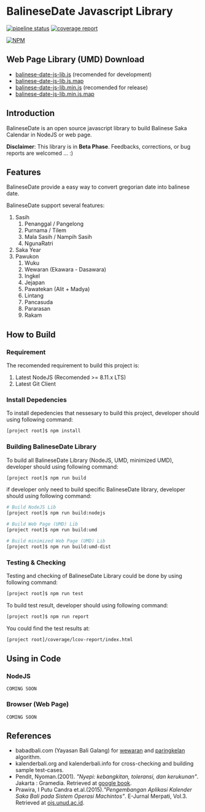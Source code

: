 # BalineseDate Javascript Library

[![pipeline status](https://gitlab.com/peradnya/balinese-date-js-lib/badges/master/pipeline.svg)](https://gitlab.com/peradnya/balinese-date-js-lib/commits/master)
[![coverage report](https://gitlab.com/peradnya/balinese-date-js-lib/badges/master/coverage.svg)](https://gitlab.com/peradnya/balinese-date-js-lib/commits/master)

[![NPM](https://nodei.co/npm/balinese-date-js-lib.png)](https://nodei.co/npm/balinese-date-js-lib/)

## Web Page Library (UMD) Download

* [balinese-date-js-lib.js](https://unpkg.com/balinese-date-js-lib/umd/balinese-date-js-lib.js) (recomended for development)
* [balinese-date-js-lib.js.map](https://unpkg.com/balinese-date-js-lib/umd/balinese-date-js-lib.js.map)
* [balinese-date-js-lib.min.js](https://unpkg.com/balinese-date-js-lib/umd/balinese-date-js-lib.min.js) (recomended for release)
* [balinese-date-js-lib.min.js.map](https://unpkg.com/balinese-date-js-lib/umd/balinese-date-js-lib.min.js.map)

## Introduction

BalineseDate is an open source javascript library to build Balinese Saka Calendar in NodeJS or web page.

**Disclaimer**: This library is in **Beta Phase**. Feedbacks, corrections, or bug reports are welcomed ... :)

## Features

BalineseDate provide a easy way to convert gregorian date into balinese date.

BalineseDate support several features:

1. Sasih
    1. Penanggal / Pangelong
    2. Purnama / Tilem
    3. Mala Sasih / Nampih Sasih
    4. NgunaRatri
2. Saka Year
3. Pawukon
    1. Wuku
    2. Wewaran (Ekawara - Dasawara)
    3. Ingkel
    4. Jejapan
    5. Pawatekan (Alit + Madya)
    6. Lintang
    7. Pancasuda
    8. Pararasan
    9. Rakam

## How to Build

### Requirement

The recomended requirement to build this project is:

1. Latest NodeJS (Recomended >= 8.11.x LTS)
2. Latest Git Client

### Install Depedencies

To install depedencies that nessesary to build this project, developer should using following command:

```sh
[project root]$ npm install
```

### Building BalineseDate Library

To build all BalineseDate Library (NodeJS, UMD, minimized UMD), developer should using following command:

```sh
[project root]$ npm run build
```

if developer only need to build specific BalineseDate library, developer should using following command:

```sh
# Build NodeJS Lib
[project root]$ npm run build:nodejs

# Build Web Page (UMD) Lib
[project root]$ npm run build:umd

# Build minimized Web Page (UMD) Lib
[project root]$ npm run build:umd-dist
```

### Testing & Checking

Testing and checking of BalineseDate Library could be done by using following command:

```sh
[project root]$ npm run test
```

To build test result, developer should using following command:

```sh
[project root]$ npm run report
```

You could find the test results at:

```sh
[project root]/coverage/lcov-report/index.html
```

## Using in Code

### NodeJS

```COMING SOON```

### Browser (Web Page)

```COMING SOON```

## References

* babadbali.com (Yayasan Bali Galang) for [wewaran](http://www.babadbali.com/pewarigaan/perhitungan.htm) and [paringkelan](http://www.babadbali.com/pewarigaan/paringkelan.htm) algorithm.
* kalenderbali.org and kalenderbali.info for cross-checking and building sample test-cases.
* Pendit, Nyoman.(2001). *"Nyepi: kebangkitan, toleransi, dan kerukunan"*. Jakarta : Gramedia. Retrieved at [google book](https://books.google.co.id/books?id=4ND9KPn2o8AC).
* Prawira, I Putu Candra et.al.(2015).*"Pengembangan Aplikasi Kalender Saka Bali pada Sistem Operasi Machintos"*. E-Jurnal Merpati, Vol.3. Retrieved at [ojs.unud.ac.id](https://ojs.unud.ac.id/index.php/merpati/article/view/17799/11547).